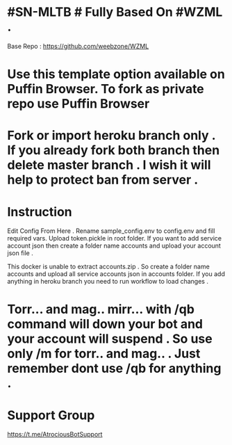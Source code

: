 # #SN-MLTB # Fully Based On #WZML . 

Base Repo : https://github.com/weebzone/WZML

# Use this template option available on Puffin Browser. To fork as private repo use Puffin Browser

# Fork or import heroku branch only . If you already fork both branch then delete master branch . I wish it will help to protect ban from server .

# Instruction #

Edit Config From Here . Rename sample_config.env to config.env and fill required vars.
Upload token.pickle in root folder.
If you want to add service account json then create a folder name accounts and upload your account json file .

This docker is unable to extract accounts.zip . So create a folder name accounts and upload all service accounts json in accounts folder.
If you add anything in heroku branch you need to run workflow to load changes .

# Torr... and mag.. mirr... with /qb command will down your bot and your account will suspend . So use only /m for torr.. and mag.. . Just remember dont use /qb for anything .

# Support Group 

https://t.me/AtrociousBotSupport
